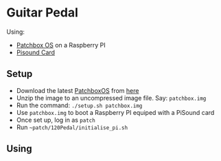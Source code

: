 # Guitar Pedal 

Using:
* [Patchbox OS](https://blokas.io/patchbox-os/) on a Raspberry PI
* [Pisound Card](https://blokas.io/pisound/) 


## Setup

* Download the latest [PatchboxOS](https://blokas.io/patchbox-os/) from [here](https://dl.blokas.io/)
* Unzip the image to an uncompressed image file.  Say: `patchbox.img`
* Run the command: `./setup.sh patchbox.img`
* Use `patchbox.img` to boot a Raspberry PI equiped with a PiSound card
* Once set up, log in as `patch`
* Run `~patch/120Pedal/initialise_pi.sh`

## Using




